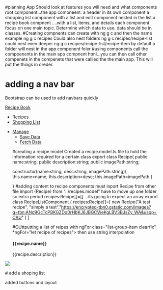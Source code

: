 #planning App
Should look at features you will need and what components
root component...the app comoneent.
a header in its own component
a shopping list component with a list and edit component nested in the list
a recipe book compnent ....with a list, items, and details
each component focus on one main topic.
Determine which data to use. data should be in classes.
#Creating compnents can create with ng g c and then the name
example ng g c recipes
Could also nest folders ng g c recipes/recipe-list
could nest even deeper ng g c recipes/recipe-list/recipe-item
by default a folder will nest in the app component foler
#using components
call the compoenents in the main app compnent html...you can then call other compenets in the compenets that were callled the the main app. This will put the things in oreder.

# adding a nav bar

Bootstrap can be used to add navbars quickly

<nav class="navbar navbar-default">
  <div class="contianer-fluid">
    <div class="navbar-header">
      <a href="#" class="navbar-brand">Recipe Book</a>
    </div>
    <div class="collapse navbar-collapse">
    <ul class="nav navbar-nav">
      <li><a href="#">Recipes</a></li>
      <li><a href="#">Shopping List</a></li>
    </ul>
    <ul class="nav navbar-nav navbar-right">
      <li class="dropdown">
        <a href="#" class="dropdown-toggle">Manage <span class="caret"></span></a>
        <ul class="dropdown-meun">
          <li> <a href="#">Save Data</a></li>
          <li> <a href="#">Fetch Data</a></li>
        </ul>

#creating a recipe model
Created a recipe.model.ts file to hold the information required for a certain class
export class Recipe{
public name:string;
public description:string;
public imagePath:string;

constructor(name:string, desc:string, imagePath:string){
this.name=name;
this.description=desc;
this.imagePath=imagePath
}

}
#adding content to recipe components
must inport Recipe from other file
import {Recipe} from "../recipes.model" have to move up one folder so extra period
recipes:Recipe[]=[] ...its going to expect an array
export class RecipeListComponent {
recipes:Recipe[]=[
new Recipe("A test recipe", "simply a test","https://encrypted-tbn0.gstatic.com/images?q=tbn:ANd9GcTcPBKGZDo0rHbKJ6JBGCWeKgLBV3BJsZy_WA&usqp=CAU" )
]

#OUttputting a list of reipes with ngFor
class="list-group-item clearfix"
\*ngFor="let recipe of recipes">
then use string interpolation

<h4 class="list-group-item-heading">{{recipe.name}}</h4>
        <p class="list-group-item-text">{{recipe.description}}</p>
      </div>
      <span class="pull-right">
        <img src="{{recipe.imagePath}}"
        or could use property binding[src]="recipe.imagePath
#display recipe details
dont know how to do cross component communnication yet

#creating ingredient model

export class Ingredient{
public name:string;
public amount:number

constructor(name:string, amount:number){
this.name=name,
this.amount=amount
}
}

could do this but there is shortcut
export class Ingredient{
constructor(public name: string, public amount: number ){}
}

more examples of looping
\*ngFor="let ingredient of ingredients" > {{ingredient.name}} ({{ingredient.amount}})</a>

</ul>
</div>

  </div>
# add a shoping list

added buttons and layout
